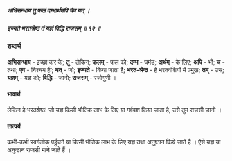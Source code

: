##### अभिसन्धाय तु फलं दम्भार्थमपि चैव यत् ।
##### इज्यते भरतश्रेष्ठ तं यज्ञं विद्धि राजसम् ॥ १२ ॥

#### शब्दार्थ

**अभिसन्धाय** - इच्छा कर के; **तु** - लेकिन; **फलम्** - फल को; **दम्भ** - घमंड; **अर्थम्** - के लिए; **अपि** - भी; **च** - तथा; **एव** - निश्चय ही; **यत्** - जो; **इज्यते** - किया जाता है; **भरत-श्रेष्ठ** - हे भरतवंशियों में प्रमुख; **तम्** - उस; **यज्ञम्** - यज्ञ को; **विद्धि** - जानो; **राजसम्** - रजोगुणी ।

#### भावार्थ

लेकिन हे भरतश्रेष्ठ! जो यज्ञ किसी भौतिक लाभ के लिए या गर्ववश किया जाता है, उसे तुम राजसी जानो ।

#### तात्पर्य

कभी-कभी स्वर्गलोक पहुँचने या किसी भौतिक लाभ के लिए यज्ञ तथा अनुष्ठान किये जाते हैं । ऐसे यज्ञ या अनुष्ठान राजसी माने जाते हैं ।